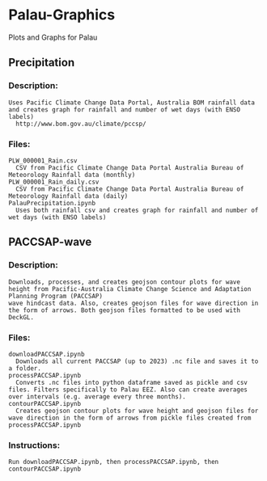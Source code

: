 # Palau-Graphics
Plots and Graphs for Palau

## Precipitation
  ### Description:
    Uses Pacific Climate Change Data Portal, Australia BOM rainfall data and creates graph for rainfall and number of wet days (with ENSO labels)
      http://www.bom.gov.au/climate/pccsp/

  ### Files:
    PLW_000001_Rain.csv
      CSV from Pacific Climate Change Data Portal Australia Bureau of Meteorology Rainfall data (monthly)
    PLW_000001_Rain_daily.csv
      CSV from Pacific Climate Change Data Portal Australia Bureau of Meteorology Rainfall data (daily)
    PalauPrecipitation.ipynb
      Uses both rainfall csv and creates graph for rainfall and number of wet days (with ENSO labels)
      
## PACCSAP-wave

  ### Description:
    Downloads, processes, and creates geojson contour plots for wave height from Pacific-Australia Climate Change Science and Adaptation Planning Program (PACCSAP)
    wave hindcast data. Also, creates geojson files for wave direction in the form of arrows. Both geojson files formatted to be used with DeckGL.
    
  ### Files:
    downloadPACCSAP.ipynb
      Downloads all current PACCSAP (up to 2023) .nc file and saves it to a folder.
    processPACCSAP.ipynb
      Converts .nc files into python dataframe saved as pickle and csv files. Filters specifically to Palau EEZ. Also can create averages over intervals (e.g. average every three months).
    contourPACCSAP.ipynb
      Creates geojson contour plots for wave height and geojson files for wave direction in the form of arrows from pickle files created from processPACCSAP.ipynb
  ### Instructions:
    Run downloadPACCSAP.ipynb, then processPACCSAP.ipynb, then contourPACCSAP.ipynb
